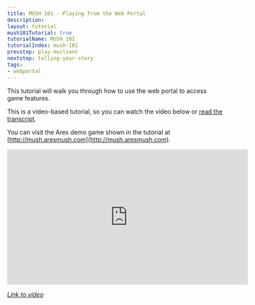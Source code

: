 ```yaml
---
title: MUSH 101 - Playing from the Web Portal
description:
layout: tutorial
mush101Tutorial: true
tutorialName: MUSH 101
tutorialIndex: mush-101
prevstep: play-muclient
nextstep: telling-your-story
tags: 
- webportal
---
```


This tutorial will walk you through how to use the web portal to access game features.

This is a video-based tutorial, so you can watch the video below or [read the transcript](/mush-101/webportal-transcript).

You can visit the Ares demo game shown in the tutorial at [http://mush.aresmush.com](http://mush.aresmush.com).

<iframe width="560" height="315" src="https://www.youtube.com/embed/x4RD3SE7EU8" frameborder="0" allow="autoplay; encrypted-media" allowfullscreen></iframe>

*[Link to video](https://www.youtube.com/embed/x4RD3SE7EU8)*